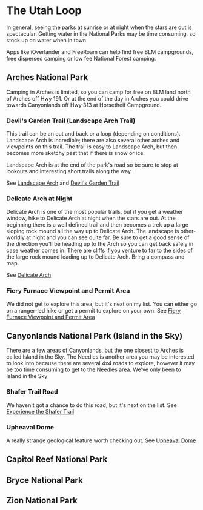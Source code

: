 # The Utah Loop

In general, seeing the parks at sunrise or at night when the stars are out is spectacular.  Getting water in the National Parks may be time consuming, so stock up on water when in town.

Apps like iOverlander and FreeRoam can help find free BLM campgrounds, free dispersed camping or low fee National Forest camping.

## Arches National Park

Camping in Arches is limited, so you can camp for free on BLM land north of Arches off Hwy 191. Or at the end of the day in Arches you could drive towards Canyonlands off Hwy 313 at Horsetheif Campground.

### Devil's Garden Trail (Landscape Arch Trail)

This trail can be an out and back or a loop (depending on conditions). Landscape Arch is incredible; there are also several other arches and viewpoints on this trail. The trail is easy to Landscape Arch, but then becomes more sketchy past that if there is snow or ice.

Landscape Arch is at the end of the park's road so be sure to stop at lookouts and interesting short trails along the way.

See [Landscape Arch](https://www.nps.gov/places/landscape-arch-trail.htm) and [Devil's Garden Trail](https://www.nps.gov/places/devils-garden-trailhead.htm)

### Delicate Arch at Night

Delicate Arch is one of the most popular trails, but if you get a weather window, hike to Delicate Arch at night when the stars are out. At the beginning there is a well defined trail and then becomes a trek up a large sloping rock mound all the way up to Delicate Arch. The landscape is other-worldly at night and you can see quite far. Be sure to get a good sense of the direction you'll be heading up to the Arch so you can get back safely in case weather comes in. There are cliffs if you venture to far to the sides of the large rock mound leading up to Delicate Arch. Bring a compass and map.

See [Delicate Arch](https://www.nps.gov/places/wolfe-ranch-trailhead.htm)

### Fiery Furnace Viewpoint and Permit Area

We did not get to explore this area, but it's next on my list. You can either go on a ranger-led hike or get a permit to explore on your own. See [Fiery Furnace Viewpoint and Permit Area](https://www.nps.gov/places/fiery-furnace-viewpoint.htm)

## Canyonlands National Park (Island in the Sky)

There are a few areas of Canyonlands, but the one closest to Arches is called Island in the Sky. The Needles is another area you may be interested to look into because there are several 4x4 roads to explore, however it may be too time consuming to get to the Needles area. We've only been to Island in the Sky

### Shafer Trail Road

We haven't got a chance to do this road, but it's next on the list. See [Experience the Shafer Trail](https://www.nps.gov/thingstodo/experience-the-shafer-trail.htm)

### Upheaval Dome

A really strange geological feature worth checking out. See [Upheaval Dome](https://www.nps.gov/articles/cany-upheaval-dome.htm)

## Capitol Reef National Park

## Bryce National Park

## Zion National Park

